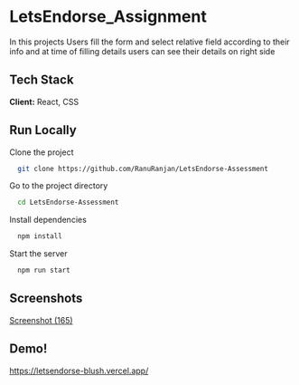 # LetsEndorse_Assignment
In this projects Users fill the form and select relative field according to their info and at time of filling details users can see their details on right side
## Tech Stack
**Client:** React, CSS
## Run Locally
Clone the project
```bash
  git clone https://github.com/RanuRanjan/LetsEndorse-Assessment
```
Go to the project directory
```bash
  cd LetsEndorse-Assessment
```
Install dependencies
```bash
  npm install
```
Start the server
```bash
  npm run start
```
## Screenshots
[Screenshot (165)](https://user-images.githubusercontent.com/87422053/154246896-dc776b64-6990-45fa-a1cb-24f7f47b0b57.png)

## Demo!

https://letsendorse-blush.vercel.app/
